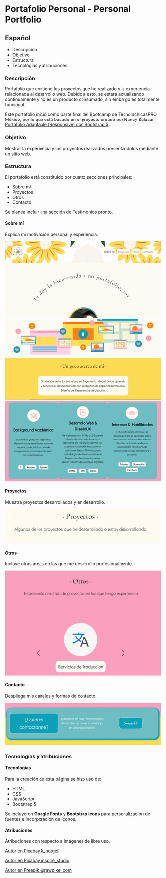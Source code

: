 
# Portafolio Personal - Personal Portfolio

## Español

* Descripción
* Objetivo
* Estructura
* Tecnologías y atribuciones

### Descripción

Portafolio que contiene los proyectos que he realizado y la experiencia relacionada al desarrollo web. Debido a esto, se estará actualizando continuamente y no es un producto consumado, sin embargo es totalmente funcional. 

Este portafolio inició como parte final del Bootcamp de TecnolochicasPRO México, por lo que está basado en el proyecto creado por Nancy Salazar [Portafolio Adaptable (Responsive) con Bootstrap 5](https://github.com/nancynsalazar/tecnolochicaspro_portafolio) .

### Objetivo

Mostrar la experiencia y los proyectos realizados presentándolos mediante un sitio web. 

### Estructura

El portafolio está constituido por cuatro secciones principales:

* Sobre mí
* Proyectos
* Otros
* Contacto

Se planea incluir una sección de Testimonios pronto. 

#### Sobre mí 

Explica mi motivación personal y experiencia.

![Sección Sobre mí ](imagenes/readme/screenshot1.png)
![Sección Sobre mí: Motivación ](imagenes/readme/screenshot2.png)
![Sección Sobre mí: Experiencia](imagenes/readme/screenshot3.png)

#### Proyectos 

Muestra proyectos desarrollados y en desarrollo.


![Sección Proyectos](imagenes/readme/screenshot4.png)


#### Otros

Incluye otras áreas en las que me desarrollo profesionalmente.

![Sección Otros](imagenes/readme/screenshot5.png)

#### Contacto

Despliega mis canales y formas de contacto.

![Sección Contacto](imagenes/readme/screenshot6.PNG)

### Tecnologías y atribuciones

#### Tecnologías

Para la creación de esta página se hizo uso de:

* HTML
* CSS
* JavaScript 
* Bootstrap 5

Se incluyeron **Google Fonts** y **Bootstrap icons** para personalización de fuentes e incorporación de íconos.


#### Atribuciones 

Atribuciones con respecto a imágenes de libre uso.

[Autor en Pixabay k_notgeil](https://pixabay.com/es/photos/antecedentes-resumen-patr%c3%b3n-6101097/)

[Autor en Pixabay inspire_studio](https://pixabay.com/es/vectors/traducir-traducci%c3%b3n-idioma-6641970/)

[Autor en Freepik @rawpixel.com](https://www.freepik.es/vector-gratis/vector-fondo-pequena-empresa-diseno-plano_16264729.htm#page=6&query=svg%20retro%20web&position=5&from_view=search&track=robertav1_2_sidr)



